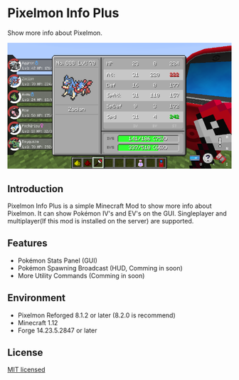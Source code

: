 # Pixelmon Info Plus

Show more info about Pixelmon.

![screenshot](https://raw.githubusercontent.com/hhui64/imagebed/main/2021-07-18_02.40.32.png)

## Introduction

Pixelmon Info Plus is a simple Minecraft Mod to show more info about Pixelmon. It can show Pokémon IV's and EV's on the GUI. Singleplayer and multiplayer(If this mod is installed on the server) are supported.

## Features

- Pokémon Stats Panel (GUI)
- Pokémon Spawning Broadcast (HUD, Comming in soon)
- More Utility Commands (Comming in soon)

## Environment

- Pixelmon Reforged 8.1.2 or later (8.2.0 is recommend)
- Minecraft 1.12
- Forge 14.23.5.2847 or later

## License

[MIT licensed](LICENSE)